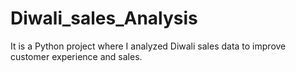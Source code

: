 # Diwali_sales_Analysis
It is a Python project where I analyzed Diwali sales data to improve customer experience and sales.
